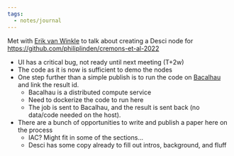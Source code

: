 ```yaml
---
tags:
  - notes/journal
---
```

Met with [Erik van Winkle](../../MoonDAO/reference/Bios/external/Erik%20van%20Winkle.md) to talk about creating a Desci node for https://github.com/philiplinden/cremons-et-al-2022
- UI has a critical bug, not ready until next meeting (T+2w)
- The code as it is now is sufficient to demo the nodes
- One step further than a simple publish is to run the code on [Bacalhau]() and link the result id.
	- Bacalhau is a distributed compute service
	- Need to dockerize the code to run here
	- The job is sent to Bacalhau, and the result is sent back (no data/code needed on the host).
- There are a bunch of opportunities to write and publish a paper here on the process
	- IAC? Might fit in some of the sections…
	- Desci has some copy already to fill out intros, background, and fluff